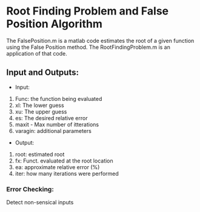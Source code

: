 # Root Finding Problem and False Position Algorithm
The FalsePosition.m is a matlab code estimates the root of a given function using the False Position method. The RootFindingProblem.m is an application of that code.
## Input and Outputs:
- Input:
1. Func: the function being evaluated
2. xl: The lower guess
3. xu: The upper guess
4. es: The desired relative error
5. maxit - Max number of itterations
6. varagin: additional parameters

- Output:
1. root: estimated root
2. fx: Funct. evaluated at the root location
3. ea: approximate relative error (%)
4. iter: how many iterations were performed

### Error Checking:
Detect non-sensical inputs
